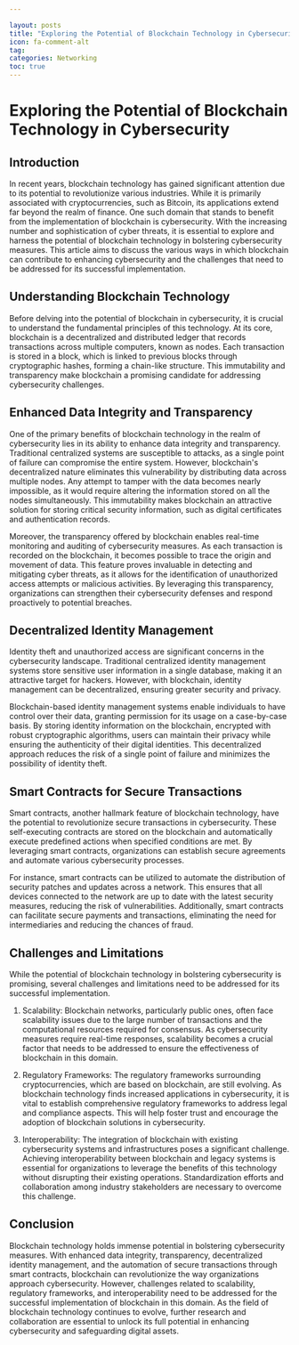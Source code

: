 ```yaml
---

layout: posts
title: "Exploring the Potential of Blockchain Technology in Cybersecurity"
icon: fa-comment-alt
tag:      
categories: Networking
toc: true
---
```




# Exploring the Potential of Blockchain Technology in Cybersecurity

## Introduction

In recent years, blockchain technology has gained significant attention due to its potential to revolutionize various industries. While it is primarily associated with cryptocurrencies, such as Bitcoin, its applications extend far beyond the realm of finance. One such domain that stands to benefit from the implementation of blockchain is cybersecurity. With the increasing number and sophistication of cyber threats, it is essential to explore and harness the potential of blockchain technology in bolstering cybersecurity measures. This article aims to discuss the various ways in which blockchain can contribute to enhancing cybersecurity and the challenges that need to be addressed for its successful implementation.

## Understanding Blockchain Technology

Before delving into the potential of blockchain in cybersecurity, it is crucial to understand the fundamental principles of this technology. At its core, blockchain is a decentralized and distributed ledger that records transactions across multiple computers, known as nodes. Each transaction is stored in a block, which is linked to previous blocks through cryptographic hashes, forming a chain-like structure. This immutability and transparency make blockchain a promising candidate for addressing cybersecurity challenges.

## Enhanced Data Integrity and Transparency

One of the primary benefits of blockchain technology in the realm of cybersecurity lies in its ability to enhance data integrity and transparency. Traditional centralized systems are susceptible to attacks, as a single point of failure can compromise the entire system. However, blockchain's decentralized nature eliminates this vulnerability by distributing data across multiple nodes. Any attempt to tamper with the data becomes nearly impossible, as it would require altering the information stored on all the nodes simultaneously. This immutability makes blockchain an attractive solution for storing critical security information, such as digital certificates and authentication records.

Moreover, the transparency offered by blockchain enables real-time monitoring and auditing of cybersecurity measures. As each transaction is recorded on the blockchain, it becomes possible to trace the origin and movement of data. This feature proves invaluable in detecting and mitigating cyber threats, as it allows for the identification of unauthorized access attempts or malicious activities. By leveraging this transparency, organizations can strengthen their cybersecurity defenses and respond proactively to potential breaches.

## Decentralized Identity Management

Identity theft and unauthorized access are significant concerns in the cybersecurity landscape. Traditional centralized identity management systems store sensitive user information in a single database, making it an attractive target for hackers. However, with blockchain, identity management can be decentralized, ensuring greater security and privacy.

Blockchain-based identity management systems enable individuals to have control over their data, granting permission for its usage on a case-by-case basis. By storing identity information on the blockchain, encrypted with robust cryptographic algorithms, users can maintain their privacy while ensuring the authenticity of their digital identities. This decentralized approach reduces the risk of a single point of failure and minimizes the possibility of identity theft.

## Smart Contracts for Secure Transactions

Smart contracts, another hallmark feature of blockchain technology, have the potential to revolutionize secure transactions in cybersecurity. These self-executing contracts are stored on the blockchain and automatically execute predefined actions when specified conditions are met. By leveraging smart contracts, organizations can establish secure agreements and automate various cybersecurity processes.

For instance, smart contracts can be utilized to automate the distribution of security patches and updates across a network. This ensures that all devices connected to the network are up to date with the latest security measures, reducing the risk of vulnerabilities. Additionally, smart contracts can facilitate secure payments and transactions, eliminating the need for intermediaries and reducing the chances of fraud.

## Challenges and Limitations

While the potential of blockchain technology in bolstering cybersecurity is promising, several challenges and limitations need to be addressed for its successful implementation.

1. Scalability: Blockchain networks, particularly public ones, often face scalability issues due to the large number of transactions and the computational resources required for consensus. As cybersecurity measures require real-time responses, scalability becomes a crucial factor that needs to be addressed to ensure the effectiveness of blockchain in this domain.

2. Regulatory Frameworks: The regulatory frameworks surrounding cryptocurrencies, which are based on blockchain, are still evolving. As blockchain technology finds increased applications in cybersecurity, it is vital to establish comprehensive regulatory frameworks to address legal and compliance aspects. This will help foster trust and encourage the adoption of blockchain solutions in cybersecurity.

3. Interoperability: The integration of blockchain with existing cybersecurity systems and infrastructures poses a significant challenge. Achieving interoperability between blockchain and legacy systems is essential for organizations to leverage the benefits of this technology without disrupting their existing operations. Standardization efforts and collaboration among industry stakeholders are necessary to overcome this challenge.

## Conclusion

Blockchain technology holds immense potential in bolstering cybersecurity measures. With enhanced data integrity, transparency, decentralized identity management, and the automation of secure transactions through smart contracts, blockchain can revolutionize the way organizations approach cybersecurity. However, challenges related to scalability, regulatory frameworks, and interoperability need to be addressed for the successful implementation of blockchain in this domain. As the field of blockchain technology continues to evolve, further research and collaboration are essential to unlock its full potential in enhancing cybersecurity and safeguarding digital assets.